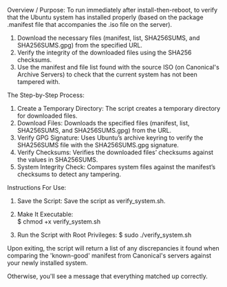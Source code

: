 Overview / Purpose:
To run immediately after install-then-reboot, to verify that the Ubuntu system has installed properly (based on the package .manifest file that accompanies the .iso file on the server).

1. Download the necessary files (manifest, list, SHA256SUMS, and SHA256SUMS.gpg) from the specified URL.
2. Verify the integrity of the downloaded files using the SHA256 checksums.
3. Use the manifest and file list found with the source ISO (on Canonical's Archive Servers) to check that the current system has not been tampered with.


The Step-by-Step Process:

1. Create a Temporary Directory: The script creates a temporary directory for downloaded files.
2. Download Files: Downloads the specified files (manifest, list, SHA256SUMS, and SHA256SUMS.gpg) from the URL.
3. Verify GPG Signature: Uses Ubuntu’s archive keyring to verify the SHA256SUMS file with the SHA256SUMS.gpg signature.
4. Verify Checksums: Verifies the downloaded files’ checksums against the values in SHA256SUMS.
5. System Integrity Check: Compares system files against the manifest’s checksums to detect any tampering.


Instructions For Use:

1. Save the Script: Save the script as verify_system.sh.

2. Make It Executable:	
$ chmod +x verify_system.sh

3. Run the Script with Root Privileges:	
$ sudo ./verify_system.sh

Upon exiting, the script will return a list of any discrepancies it found when comparing the 'known-good' manifest from Canonical's servers against your newly installed system.

Otherwise, you'll see a message that everything matched up correctly.
